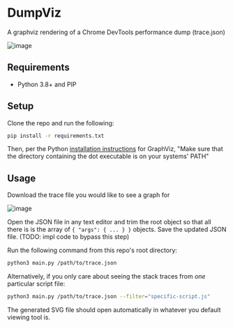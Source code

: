 # DumpViz

A graphviz rendering of a Chrome DevTools performance dump (trace.json)

![image](https://github.com/user-attachments/assets/5a2ae0a6-a9f8-4f70-90c7-77a975bafdb3)

## Requirements

- Python 3.8+ and PIP

## Setup

Clone the repo and run the following:

```sh
pip install -r requirements.txt
```

Then, per the Python [installation instructions](https://pypi.org/project/graphviz/#installation) for GraphViz, "Make sure that the directory containing the dot executable is on your systems' PATH"

## Usage

Download the trace file you would like to see a graph for

![image](https://github.com/user-attachments/assets/b1c9c02f-d245-4efb-a58b-f8e45464b0ee)

Open the JSON file in any text editor and trim the root object so that all there is is the array of `{ "args": { ... } }` objects. Save the updated JSON file. (TODO: impl code to bypass this step)

Run the following command from this repo's root directory:

```sh
python3 main.py /path/to/trace.json
```

Alternatively, if you only care about seeing the stack traces from *one* particular script file:

```sh
python3 main.py /path/to/trace.json --filter="specific-script.js"
```

The generated SVG file should open automatically in whatever you default viewing tool is.
